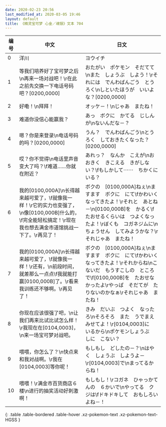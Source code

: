 ```yaml
---
date: 2020-02-23 20:56
last_modified_at: 2020-03-05 19:46
layout: default
title: 《精灵宝可梦 心金／魂银》文本 704
---
```

| 编号 | 中文 | 日文 |
| ---- | ---- | ---- |
| 0 | 洋川 | ヨウイチ |
| 1 | 等我们培养好了宝可梦之后\n再来一场对战吧！\r在此之前先交换一下电话号码吧？[0200,0000] | おたがい　ポケモン　そだてて\nまた　しょうぶ　しよう！\rそれには　でんわばんごう　とうろく\nしといたほうが　いいよな？[0200,0000] |
| 2 | 好嘞！\n拜拜！ | オッケ－！\nじゃあ　またね！ |
| 3 | 难道你没信心能赢我？ | あっ　ボクに　かてる　じしんが\nないんだな－？ |
| 4 | 嗯？你是来登录\n电话号码的吗？[0200,0000] | うん？　でんわばんごう\nとうろく　しておきたくなった？[0200,0000] |
| 5 | 哎？你不觉得\n电话里声音变大了吗？\f难道……你就在附近？ | あれっ？　なんか　こえが\nおおきく　きこえる　きがしない？\fもしかして⋯⋯　ちかくにいる？ |
| 6 | 我的[0100,000A]\n长得越来越可爱了，\f就像我一样！\r它的实力也变强了，\n像[0100,000B]什么的，\f完全能轻松搞定！\r现在我也想去满金市道馆挑战一下了。\r再见了！ | ボクの　[0100,000A]ねぇ\nますます　ボクに　にて\fかわいく　なってきたよ！\rそれと　あとね－\n[0100,000B]を　かるく\fたおせるくらいは　つよくなったよ！\rぼくも　コガネジムに\nちょうせん　してみようかな？\rそれじゃあ　またね！ |
| 7 | 我的[0100,000A]\n长得越来越可爱了，\f就像我一样！\r还有，\n前段时间，就差那么一点点\f我就能打赢[0100,000B]了。\r看来我训练还不够啊。\r再见了！ | ボクの　[0100,000A]ねぇ\nますます　ボクに　にて\fかわいく　なってきたよ！\rそれからね\nこないだ　もうすこしの　ところで\f[0100,000B]を　たおせなかったよ\rやっぱ　そだてが　たりないのかなぁ\rそれじゃあ　またね！ |
| 8 | 你现在应该很强了吧，\n让我们再来比试比试怎么样！\r我现在在[0104,0003]，\n来一场宝可梦对战吧。 | きみ　だいぶ　つよく　なったろ\nそろそろ　また　うでまえ　みせてよ！\r[0104,0003]に　いるから\nポケモンしょうぶ　しに　こない？ |
| 9 | 喂喂，你怎么了？\n快点来和我对战啊。\r我在[0104,0003]等你呢！ | もしもし　どしたの－？\nはやく　しょうぶ　しようよ－\r[0104,0003]で\nまってるからね！ |
| 10 | 喂喂！\r满金市百货商店６楼\n进行的抽奖活动好刺激啊！ | もしもし！\rコガネ　ひゃっかてんの　６かいで\nやってる　クジは\fドキドキして　おもしろいよね－！ |
{: .table .table-bordered .table-hover .xz-pokemon-text .xz-pokemon-text-HGSS }